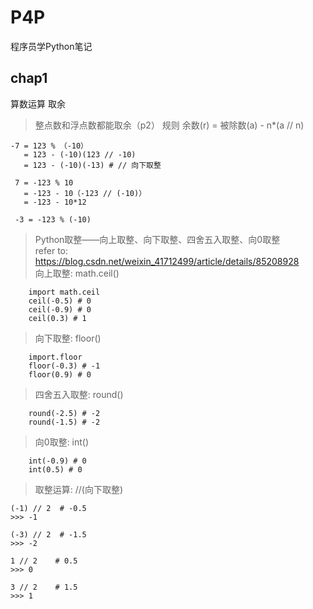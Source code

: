 # P4P
程序员学Python笔记

## chap1 
算数运算
取余 
> 整点数和浮点数都能取余（p2）
规则 
> 余数(r) = 被除数(a) - n*(a // n)
 
```
-7 = 123 % （-10）
   = 123 - (-10)(123 // -10) 
   = 123 - (-10)(-13) # // 向下取整
 
 7 = -123 % 10
   = -123 - 10（-123 // (-10)）
   = -123 - 10*12
  
 -3 = -123 % (-10)
```
> Python取整——向上取整、向下取整、四舍五入取整、向0取整 <br>
> refer to: https://blog.csdn.net/weixin_41712499/article/details/85208928 <br>
> 向上取整: math.ceil()
```
    import math.ceil
    ceil(-0.5) # 0
    ceil(-0.9) # 0
    ceil(0.3) # 1
```
> 向下取整: floor()
```
    import.floor
    floor(-0.3) # -1
    floor(0.9) # 0
```
> 四舍五入取整: round()
```  
    round(-2.5) # -2 
    round(-1.5) # -2
```
> 向0取整: int()
```
    int(-0.9) # 0
    int(0.5) # 0
```
> 取整运算: //(向下取整)
```
(-1) // 2  # -0.5
>>> -1
 
(-3) // 2  # -1.5
>>> -2
 
1 // 2    # 0.5 
>>> 0
 
3 // 2    # 1.5
>>> 1
```


